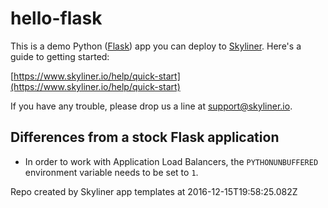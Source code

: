 # hello-flask

This is a demo Python ([Flask](http://flask.pocoo.org/)) app you can deploy to [Skyliner](https://www.skyliner.io). Here's a guide to getting started:

[https://www.skyliner.io/help/quick-start](https://www.skyliner.io/help/quick-start)

If you have any trouble, please drop us a line at [support@skyliner.io](mailto:support@skyliner.io?Subject=Help%20with%20hello-flask).

## Differences from a stock Flask application

* In order to work with Application Load Balancers, the `PYTHONUNBUFFERED`
  environment variable needs to be set to `1`.

Repo created by Skyliner app templates at 2016-12-15T19:58:25.082Z